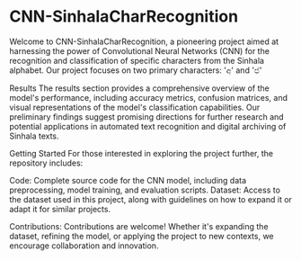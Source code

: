 # CNN-SinhalaCharRecognition
Welcome to CNN-SinhalaCharRecognition, a pioneering project aimed at harnessing the power of Convolutional Neural Networks (CNN) for the recognition and classification of specific characters from the Sinhala alphabet. Our project focuses on two primary characters: 'අ' and 'ජ'

Results
The results section provides a comprehensive overview of the model's performance, including accuracy metrics, confusion matrices, and visual representations of the model's classification capabilities. Our preliminary findings suggest promising directions for further research and potential applications in automated text recognition and digital archiving of Sinhala texts.

Getting Started
For those interested in exploring the project further, the repository includes:

Code: Complete source code for the CNN model, including data preprocessing, model training, and evaluation scripts.
Dataset: Access to the dataset used in this project, along with guidelines on how to expand it or adapt it for similar projects.


Contributions:
Contributions are welcome! Whether it's expanding the dataset, refining the model, or applying the project to new contexts, we encourage collaboration and innovation.
